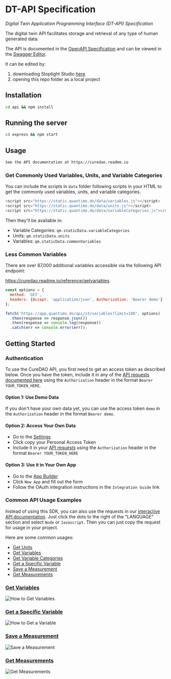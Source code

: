 # DT-API Specification

_Digital Twin Application Programming Interface (DT-API) Specification_

The digital twin API facilitates storage and retrieval of any type of human generated data.

The API is documented in the [OpenAPI Specification](spec.yml) and can be viewed in the [Swagger Editor](https://editor.swagger.io/?url=https://raw.githubusercontent.com/iot-dsa-v2/sdk-dslink-dart/master/express/api/spec.yml).

It can be edited by:
1. downloading Stoplight Studio [here](https://stoplight.io/studio/) 
2. opening this repo folder as a local project

## Installation

```bash
cd api && npm install
```

## Running the server

```bash
cd express && npm start
```

## Usage

```bash
See the API documentation at https://curedao.readme.io
```

### Get Commonly Used Variables, Units, and Variable Categories

You can include the scripts in `data` folder following scripts in your HTML to get the commonly used variables, units, and variable categories.

```javascript
<script src="https://static.quantimo.do/data/variables.js"></script>
<script src="https://static.quantimo.do/data/units.js"></script>
<script src="https://static.quantimo.do/data/variableCategories.js"></script>
```

Then they'll be available in:
- Variable Categories: `qm.staticData.variableCategories`
- Units: `qm.staticData.units`
- Variables: `qm.staticData.commonVariables`

### Less Common Variables

There are over 87,000 additional variables accessible via the following API endpoint:

https://curedao.readme.io/reference/getvariables

```javascript
const options = {
  method: 'GET',
  headers: {Accept: 'application/json', Authorization: 'Bearer demo'}
};

fetch('https://app.quantimo.do/api/v3/variables?limit=100', options)
  .then(response => response.json())
  .then(response => console.log(response))
  .catch(err => console.error(err));
```


## Getting Started

### Authentication

To use the CureDAO API, you first need to get an access token as described below.  Once you have the token, include it in any of the [API requests documented here](https://curedao.org/api-docs) using the `Authorization` header in the format `Bearer YOUR_TOKEN_HERE`.

#### Option 1: Use Demo Data
If you don't have your own data yet, you can use the access token `demo` in the `Authorization` header in the format `Bearer demo`.

#### Option 2: Access Your Own Data
- Go to the [Settings](https://app.curedao.org/#/app/settings)
- Click copy your Personal Access Token
- Include it in your [API requests](https://curedao.org/api-docs) using the `Authorization` header in the format `Bearer YOUR_TOKEN_HERE`

#### Option 3: Use it in Your Own App
- Go to the [App Builder](https://builder.curedao.org/#/app/configuration)
- Click `New App` and fill out the form
- Follow the OAuth integration instructions in the `Integration Guide` link

### Common API Usage Examples
Instead of using this SDK, you can also use the requests in our [interactive API documentation](https://curedao.org/api-docs).  Just click the dots to the right of the "LANGUAGE" section and select `Node` or `Javascript`.  Then you can just copy the request for usage in your project.

Here are some common usages:
- [Get Units](https://curedao.readme.io/reference/getunits)
- [Get Variables](https://curedao.readme.io/reference/getvariables)
- [Get Variable Categories](https://curedao.readme.io/reference/getvariablecategories)
- [Get a Specific Variable](https://curedao.readme.io/reference/getvariables)
- [Save a Measurement](https://curedao.readme.io/reference/postmeasurements)
- [Get Measurements](https://curedao.readme.io/reference/getmeasurements)

### [Get Variables](https://curedao.readme.io/reference/getvariables)
![How to Get Variables](https://user-images.githubusercontent.com/2808553/187514806-a3261932-106a-49b9-b760-2b4b52b384c7.png)

### [Get a Specific Variable](https://curedao.readme.io/reference/getvariables)
![How to Get a Variable](https://user-images.githubusercontent.com/2808553/187515384-cb1a721b-4534-4e5c-9c94-544288b49780.png)

### [Save a Measurement](https://curedao.readme.io/reference/postmeasurements)
![Save a Measurement](https://user-images.githubusercontent.com/2808553/187521885-e9e1dee3-c07c-4073-a503-315ce345fc52.png)

### [Get Measurements](https://curedao.readme.io/reference/getmeasurements)
![Get Measurements](https://user-images.githubusercontent.com/2808553/187522064-9f176e08-53f4-47cb-8084-8feb8cdb3428.png)
